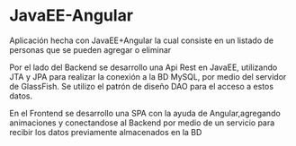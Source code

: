 # JavaEE-Angular
<p>Aplicación hecha con JavaEE+Angular la cual consiste en un listado de personas que se pueden agregar o eliminar </p>
<p>Por el lado del Backend se desarrollo una Api Rest en JavaEE, utilizando JTA y JPA para realizar la conexión a la BD MySQL, por medio del servidor de GlassFish.
Se utilizo el patrón de diseño DAO para el acceso a estos datos.</p>
<p>En el Frontend se desarrollo una SPA con la ayuda de Angular,agregando animaciones y conectandose al Backend por medio de un servicio para recibir los datos previamente almacenados en la BD  </p>
